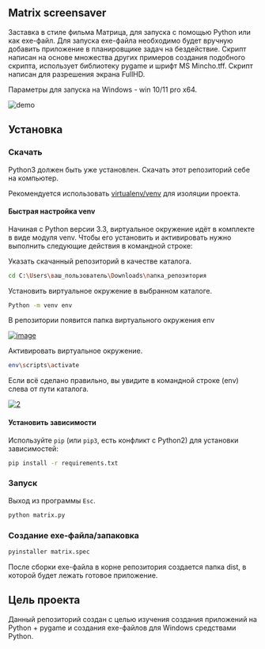 ## Matrix screensaver

Заставка в стиле фильма Матрица, для запуска с помощью Python или как exe-файл.
Для запуска exe-файла необходимо будет вручную добавить приложение в планировщике задач
на бездействие. Скрипт написан на основе множества других примеров создания
подобного скрипта, использует библиотеку pygame и шрифт MS Mincho.tff. Скрипт написан 
для разрешения экрана FullHD.

Параметры для запуска на Windows - win 10/11 pro x64.

![demo](mtrx.gif)

## Установка

### Скачать

Python3 должен быть уже установлен.
Скачать этот репозиторий себе на компьютер.

Рекомендуется использовать [virtualenv/venv](https://docs.python.org/3/library/venv.html)
для изоляции проекта.

#### Быстрая настройка venv

Начиная с Python версии 3.3, виртуальное окружение идёт в комплекте в виде модуля
venv. Чтобы его установить и активировать нужно выполнить следующие действия в
командной строке:  

Указать скачанный репозиторий в качестве каталога.
```sh
cd C:\Users\ваш_пользователь\Downloads\папка_репозитория
```
Установить виртуальное окружение в выбранном каталоге.
```sh
Python -m venv env
```
В репозитории появится папка виртуального окружения env  

<a href="https://imgbb.com/"><img src="https://i.ibb.co/Hn4C6PD/image.png" alt="image" border="0"></a>

Активировать виртуальное окружение.
```sh
env\scripts\activate
```
Если всё сделано правильно, вы увидите в командной строке (env) слева от пути 
каталога.  

<a href="https://imgbb.com/"><img src="https://i.ibb.co/MZ72r22/2.png" alt="2" border="0"></a>

#### Установить зависимости

Используйте `pip` (или `pip3`, есть конфликт с Python2) для установки 
зависимостей:

```sh
pip install -r requirements.txt
```

### Запуск

Выход из программы `Esc`.

```sh
python matrix.py
```

### Создание exe-файла/запаковка

```sh
pyinstaller matrix.spec
```
После сборки exe-файла в корне репозитория создается папка dist, в которой будет
лежать готовое приложение.

## Цель проекта

Данный репозиторий создан с целью изучения создания приложений на Python + pygame
и создания exe-файлов для Windows средствами Python.
